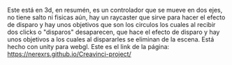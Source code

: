 Este está en 3d, en resumén, es un controlador que se mueve en dos ejes, no tiene salto ni fisicas aún, hay un raycaster que sirve para hacer el efecto de disparo y hay unos objetivos que son los circulos los cuales al recibir dos clicks o "disparos" desaparecen, que hace el efecto de disparo y hay unos objetivos a los cuales al dispararles se eliminan de la escena. Está hecho con unity para webgl. Este es el link de la página:
https://nerexrs.github.io/Creavinci-project/
